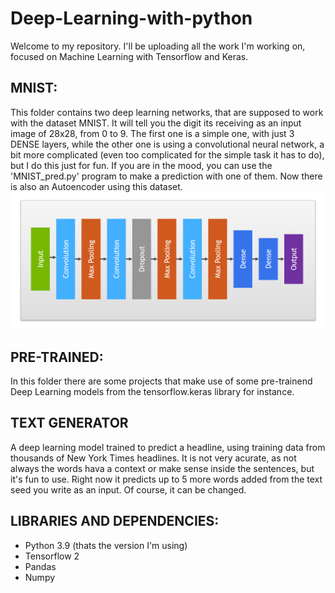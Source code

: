 # Deep-Learning-with-python
Welcome to my repository. I'll be uploading all the work I'm working on, focused on Machine Learning with Tensorflow and Keras.

## MNIST:
This folder contains two deep learning networks, that are supposed to work with the dataset MNIST. It will tell you the digit its receiving as an input image of 28x28, from 0 to 9. The first one is a simple one, with just 3 DENSE layers, while the other one is using a convolutional neural network, a bit more complicated (even too complicated for the simple task it has to do), but I do this just for fun.
If you are in the mood, you can use the 'MNIST_pred.py' program to make a prediction with one of them.
Now there is also an Autoencoder using this dataset.
![alt text](https://github.com/Josgonmar/Deep-Learning-and-python/blob/main/Readme_files/Captura.PNG?raw=true)
## PRE-TRAINED:
In this folder there are some projects that make use of some pre-trainend Deep Learning models from the tensorflow.keras library for instance.
## TEXT GENERATOR
A deep learning model trained to predict a headline, using training data from thousands of New York Times headlines.
It is not very acurate, as not always the words hava a context or make sense inside the sentences, but it's fun to use.
Right now it predicts up to 5 more words added from the text seed you write as an input. Of course, it can be changed.
## LIBRARIES AND DEPENDENCIES:
- Python 3.9 (thats the version I'm using)
- Tensorflow 2
- Pandas
- Numpy
